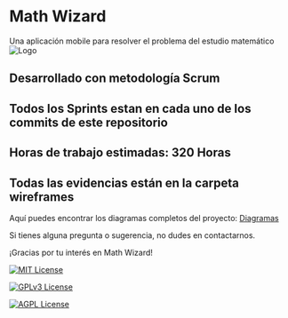 
# Math Wizard

Una aplicación mobile para resolver el problema del estudio matemático
![Logo](https://github.com/IRikune/Math-Wizard-monorepo/blob/main/Math-Wizard-Client/src/static/pinguino.png)


## Desarrollado con metodología Scrum

## Todos los Sprints estan en cada uno de los commits de este repositorio

## Horas de trabajo estimadas: 320 Horas

## Todas las evidencias están en la carpeta wireframes

Aquí puedes encontrar los diagramas completos del proyecto: [Diagramas](https://tsdiagram.com/#/N4IgJg9gxgrgtgUwHYBcDOIBcBtUBLMLEAFgEYBmALQDcBJAQwDEApATgHYAOAWigBkA1gGluKACIAVEABoQKPCgA2CIgHUEiqBEQyQaCDABOUFZhB5UCQwDN6JgAQBVJAvvAAOknv2Cme2hRDCwBzaU9veSUEPwCgpFDw+2tDCFQYwJCwr3stSzT7AEFDQ3oATwAeAGFUlGQUAD5PAF9PC1qbOwQnNCs3RN9-DPis7xgewyR6RHS4hOyEOHo8RRnMxK0jHrQ-IpKK6s2EepH7AAdDBGsrZBNt+wAFC6uLpFuslqRWyw6HR8vr14INAebIoAAWC2i9gA5GB6IYBNCAD7QxR4YJglDQ96eL7tWwOap5FAgiKlU5Q6F4ODBZHQ2oADyxKKMijp1AICAg2MS+iMJlWw3WNTqguCiTAQKgQVO8lSAH4xc08VYCV0DoYeqSfGAxSdIso9YlkjUjdlcrV8rsyuVnAp6vYJVKZXKkIrBrNmrpFPQAgBZCBgPDWPAIQiYUjsABMAAZWAA2VicZPEACsqaaAF1ZLBinUxNB4HVaOGSBQaAwWBwePxhKJJCAmkA)

Si tienes alguna pregunta o sugerencia, no dudes en contactarnos.

¡Gracias por tu interés en Math Wizard!


[![MIT License](https://img.shields.io/badge/License-MIT-green.svg)](https://choosealicense.com/licenses/mit/)

[![GPLv3 License](https://img.shields.io/badge/License-GPL%20v3-yellow.svg)](https://opensource.org/licenses/)

[![AGPL License](https://img.shields.io/badge/license-AGPL-blue.svg)](http://www.gnu.org/licenses/agpl-3.0)

